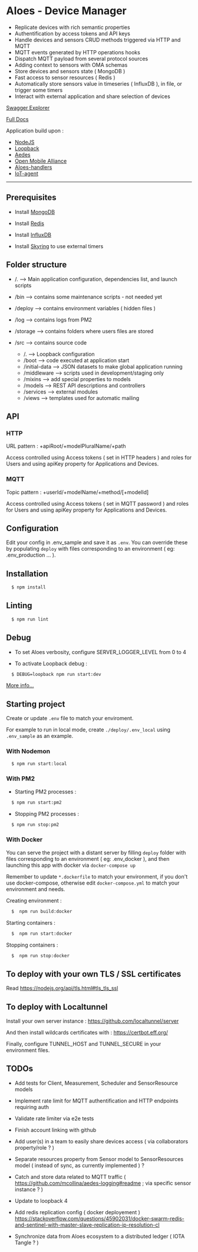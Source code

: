 # Aloes - Device Manager

- Replicate devices with rich semantic properties
- Authentification by access tokens and API keys
- Handle devices and sensors CRUD methods triggered via HTTP and MQTT
- MQTT events generated by HTTP operations hooks
- Dispatch MQTT payload from several protocol sources
- Adding context to sensors with OMA schemas
- Store devices and sensors state ( MongoDB )
- Fast access to sensor resources ( Redis )
- Automatically store sensors value in timeseries ( InfluxDB ), in file, or trigger some timers
- Interact with external application and share selection of devices

[Swagger Explorer](https://aloes.io/app/explorer)

[Full Docs](https://aloes.frama.io/device-manager/)

Application build upon :

- [NodeJS](https://nodejs.org/en/)
- [Loopback](https://loopback.io/doc/en/lb3/)
- [Aedes](https://github.com/mcollina/aedes)
- [Open Mobile Alliance](http://www.openmobilealliance.org/wp/OMNA/LwM2M/LwM2MRegistry.html)
- [Aloes-handlers](https://www.npmjs.com/package/aloes-handlers)
- [IoT-agent](https://www.npmjs.com/package/iot-agent)

---

## Prerequisites

- Install [MongoDB](https://www.mongodb.com/)

- Install [Redis](https://redis.io/)

- Install [InfluxDB](https://www.influxdata.com/)

- Install [Skyring](https://github.com/esatterwhite/skyring) to use external timers

## Folder structure

- /. --> Main application configuration, dependencies list, and launch scripts

- /bin --> contains some maintenance scripts - not needed yet

- /deploy --> contains environment variables ( hidden files )

- /log --> contains logs from PM2

- /storage --> contains folders where users files are stored

- /src --> contains source code
  - /. --> Loopback configuration
  - /boot --> code executed at application start
  - /initial-data --> JSON datasets to make global application running
  - /middleware --> scripts used in development/staging only
  - /mixins --> add special properties to models
  - /models --> REST API descriptions and controllers
  - /services --> external modules
  - /views --> templates used for automatic mailing

## API

### HTTP

URL pattern : +apiRoot/+modelPluralName/+path

Access controlled using Access tokens ( set in HTTP headers ) and roles for Users and using apiKey property for Applications and Devices.

### MQTT

Topic pattern : +userId/+modelName/+method/[+modelId]

Access controlled using Access tokens ( set in MQTT password ) and roles for Users and using apiKey property for Applications and Devices.

## Configuration

Edit your config in .env_sample and save it as `.env`.
You can override these by populating `deploy` with files corresponding to an environment ( eg: .env_production ... ).

## Installation

```bash
  $ npm install
```

## Linting

```bash
  $ npm run lint
```

## Debug

- To set Aloes verbosity, configure SERVER_LOGGER_LEVEL from 0 to 4

- To activate Loopback debug :

```bash
  $ DEBUG=loopback npm run start:dev
```

[More info...](https://loopback.io/doc/en/lb3/Setting-debug-strings.html)

## Starting project

Create or update `.env` file to match your enviroment.

For example to run in local mode, create `./deploy/.env_local` using `.env_sample` as an example.

### With Nodemon

```bash
  $ npm run start:local
```

### With PM2

- Starting PM2 processes :

```bash
  $ npm run start:pm2
```

- Stopping PM2 processes :

```bash
  $ npm run stop:pm2
```

### With Docker

You can serve the project with a distant server by filling `deploy` folder with files corresponding to an environment ( eg: .env_docker ), and then launching this app with docker via `docker-compose up`

Remember to update `*.dockerfile` to match your environment, if you don't use docker-compose, otherwise edit `docker-compose.yml` to match your environment and needs.

Creating environment :

```bash
  $  npm run build:docker
```

Starting containers :

```bash
  $  npm run start:docker
```

Stopping containers :

```bash
  $  npm run stop:docker
```

## To deploy with your own TLS / SSL certificates

Read https://nodejs.org/api/tls.html#tls_tls_ssl

## To deploy with Localtunnel

Install your own server instance : https://github.com/localtunnel/server

And then install wildcards certificates with : https://certbot.eff.org/

Finally, configure TUNNEL_HOST and TUNNEL_SECURE in your environment files.

## TODOs

- Add tests for Client, Measurement, Scheduler and SensorResource models 

- Implement rate limit for MQTT authentification and HTTP endpoints requiring auth

- Validate rate limiter via e2e tests

- Finish account linking with github

- Add user(s) in a team to easily share devices access ( via collaborators property/role ? )

- Separate resources property from Sensor model to SensorResources model ( instead of sync, as currently implemented ) ?

- Catch and store data related to MQTT traffic ( https://github.com/mcollina/aedes-logging#readme ; via specific sensor instance ? )

- Update to loopback 4

- Add redis replication config ( docker deployement )
  https://stackoverflow.com/questions/45902031/docker-swarm-redis-and-sentinel-with-master-slave-replication-ip-resolution-cl

- Synchronize data from Aloes ecosystem to a distributed ledger ( IOTA Tangle ? )
